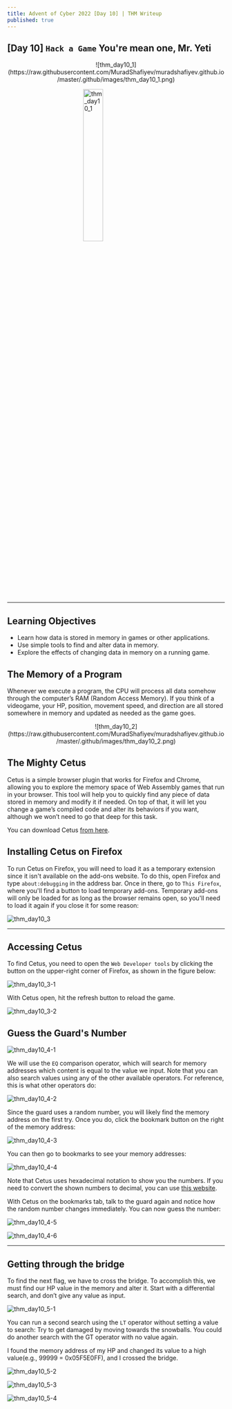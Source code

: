 ```yaml
---
title: Advent of Cyber 2022 [Day 10] | THM Writeup
published: true
---
```


## [](#header-1)[Day 10] `Hack a Game` You're mean one, Mr. Yeti

<div style="text-align: center;">
![thm_day10_1](https://raw.githubusercontent.com/MuradShafiyev/muradshafiyev.github.io/master/.github/images/thm_day10_1.png)
</div>

<img 
    style="display: block; 
           margin-left: auto;
           margin-right: auto;
           width: 30%;"
    src="https://raw.githubusercontent.com/MuradShafiyev/muradshafiyev.github.io/master/.github/images/thm_day10_1.png" 
    alt="thm_day10_1">
</img>

* * *

## Learning Objectives

*   Learn how data is stored in memory in games or other applications.
*   Use simple tools to find and alter data in memory.
*   Explore the effects of changing data in memory on a running game.


## The Memory of a Program

Whenever we execute a program, the CPU will process all data somehow through the computer’s RAM (Random Access Memory). If you think of a videogame, your HP, position, movement speed, and direction are all stored somewhere in memory and updated as needed as the game goes.

<div style="text-align: center;">
![thm_day10_2](https://raw.githubusercontent.com/MuradShafiyev/muradshafiyev.github.io/master/.github/images/thm_day10_2.png)

</div>

## The Mighty Cetus

Cetus is a simple browser plugin that works for Firefox and Chrome, allowing you to explore the memory space of Web Assembly games that run in your browser. This tool will help you to quickly find any piece of data stored in memory and modify it if needed. On top of that, it will let you change a game’s compiled code and alter its behaviors if you want, although we won’t need to go that deep for this task.

You can download Cetus [from here](https://github.com/Qwokka/Cetus/releases/download/v1.03.1/Cetus_v1.03.1.zip).

## Installing Cetus on Firefox

To run Cetus on Firefox, you will need to load it as a temporary extension since it isn't available on the add-ons website. To do this, open Firefox and type `about:debugging` in the address bar. Once in there, go to `This Firefox`, where you'll find a button to load temporary add-ons. Temporary add-ons will only be loaded for as long as the browser remains open, so you'll need to load it again if you close it for some reason:

![thm_day10_3](https://raw.githubusercontent.com/MuradShafiyev/muradshafiyev.github.io/master/.github/images/thm_day10_3.png)

* * *

## Accessing Cetus

To find Cetus, you need to open the `Web Developer tools` by clicking the button on the upper-right corner of Firefox, as shown in the figure below:

![thm_day10_3-1](https://raw.githubusercontent.com/MuradShafiyev/muradshafiyev.github.io/master/.github/images/thm_day10_3-1.png)

With Cetus open, hit the refresh button to reload the game.

![thm_day10_3-2](https://raw.githubusercontent.com/MuradShafiyev/muradshafiyev.github.io/master/.github/images/thm_day10_3-2.png)

## Guess the Guard's Number

![thm_day10_4-1](https://raw.githubusercontent.com/MuradShafiyev/muradshafiyev.github.io/master/.github/images/thm_day10_4-1.png)

We will use the `EQ` comparison operator, which will search for memory addresses which content is equal to the value we input. Note that you can also search values using any of the other available operators. For reference, this is what other operators do:

![thm_day10_4-2](https://raw.githubusercontent.com/MuradShafiyev/muradshafiyev.github.io/master/.github/images/thm_day10_4-2.png)

Since the guard uses a random number, you will likely find the memory address on the first try. Once you do, click the bookmark button on the right of the memory address:

![thm_day10_4-3](https://raw.githubusercontent.com/MuradShafiyev/muradshafiyev.github.io/master/.github/images/thm_day10_4-3.png)

You can then go to bookmarks to see your memory addresses:

![thm_day10_4-4](https://raw.githubusercontent.com/MuradShafiyev/muradshafiyev.github.io/master/.github/images/thm_day10_4-4.png)

Note that Cetus uses hexadecimal notation to show you the numbers. If you need to convert the shown numbers to decimal, you can use [this website](https://www.rapidtables.com/convert/number/hex-to-decimal.html).

With Cetus on the bookmarks tab, talk to the guard again and notice how the random number changes immediately. You can now guess the number:

![thm_day10_4-5](https://raw.githubusercontent.com/MuradShafiyev/muradshafiyev.github.io/master/.github/images/thm_day10_4-5.png)

![thm_day10_4-6](https://raw.githubusercontent.com/MuradShafiyev/muradshafiyev.github.io/master/.github/images/thm_day10_4-6.png)

* * *

## Getting through the bridge

To find the next flag, we have to cross the bridge. To accomplish this, we must find our HP value in the memory and alter it.
Start with a differential search, and don’t give any value as input.

![thm_day10_5-1](https://raw.githubusercontent.com/MuradShafiyev/muradshafiyev.github.io/master/.github/images/thm_day10_5-1.png)

You can run a second search using the `LT` operator without setting a value to search:
Try to get damaged by moving towards the snowballs.
You could do another search with the GT operator with no value again.

I found the memory address of my HP and changed its value to a high value(e.g., 99999 = 0x05F5E0FF), and I crossed the bridge.

![thm_day10_5-2](https://raw.githubusercontent.com/MuradShafiyev/muradshafiyev.github.io/master/.github/images/thm_day10_5-2.png)

![thm_day10_5-3](https://raw.githubusercontent.com/MuradShafiyev/muradshafiyev.github.io/master/.github/images/thm_day10_5-3.png)

![thm_day10_5-4](https://raw.githubusercontent.com/MuradShafiyev/muradshafiyev.github.io/master/.github/images/thm_day10_5-4.png)

